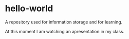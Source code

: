 # hello-world
A repository used for information storage and for learning.

At this moment I am watching an apresentation in my class.
